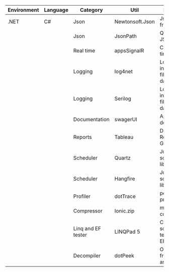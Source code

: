 Environment     |	Language    |	Category      		        |	Util              	|	Description 											|	
| ------------- | ------------- | ------------------------- 	| -------------------- 	| -------------------------------------------------------- 	|
| .NET          |  C#		    | Json          		        |Newtonsoft.Json	    |Json framework.										    |
|				|               | Json                          |JsonPath               |Querying JSON.                                             |
|				|               | Real time                     |appsSignalR            |Create real time apps                                      |
|				|               | Logging                       |log4net       	        |Log information to files or databases                      |
|				|               | Logging                       |Serilog       	        |Log information to files or databases                      |
|				|               | Documentation                 |swagerUI      	        |Api documentation                                          |
|				|               | Reports                       |Tableau       	        |Dinamical Report Generator                                 |
|				|               | Scheduler                     |Quartz        	        |Job scheduling library                                     |
|				|               | Scheduler                     |Hangfire      	        |Job scheduling library                                     |
|				|               | Profiler                      |dotTrace      	        |performance profiler                                       |
|				|               | Compressor                    |Ionic.zip     	        |manage compression                                         |
|				|               | Linq and EF tester            |LINQPad 5     	        |Connect to solution and test linq and EF queries           |
|				|               | Decompiler                    |dotPeek      	        |Obtain code from assemblies                                |